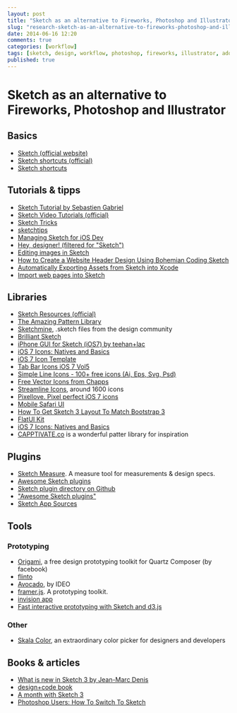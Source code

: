 ```yaml
---
layout: post
title: "Sketch as an alternative to Fireworks, Photoshop and Illustrator"
slug: "research-sketch-as-an-alternative-to-fireworks-photoshop-and-illustrator"
date: 2014-06-16 12:20
comments: true
categories: [workflow]
tags: [sketch, design, workflow, photoshop, fireworks, illustrator, adobe]
published: true
---
```


# Sketch as an alternative to Fireworks, Photoshop and Illustrator

## Basics

* [Sketch (official website)](http://bohemiancoding.com/sketch/)
* [Sketch shortcuts (official)](http://bohemiancoding.com/sketch/support/documentation/15-shortcuts/)
* [Sketch shortcuts](http://sketchshortcuts.com)

## Tutorials & tipps

* [Sketch Tutorial by Sebastien Gabriel](https://medium.com/@KounterB/sketch-tutorial_01-b76271a095e3)
* [Sketch Video Tutorials (official)](http://bohemiancoding.com/sketch/resources/video-tutorials/)
* [Sketch Tricks](http://sketchtricks.com)
* [sketchtips](http://www.sketchtips.info)
* [Managing Sketch for iOS Dev](https://medium.com/@tilllur/managing-sketch-for-ios-dev-8046d2eedc61)
* [Hey, designer! (filtered for "Sketch")](http://heydesigner.com/sketchapp/)
* [Editing images in Sketch](https://medium.com/@thisincludes/editing-images-in-sketch-d95dfa54cfc4)
* [How to Create a Website Header Design Using Bohemian Coding Sketch](http://medialoot.com/blog/how-to-create-a-website-header-design-using-bohemian-coding-sketch/)
* [Automatically Exporting Assets from Sketch into Xcode](http://mdznr.roon.io/automatically-exporting-assets-from-sketch-into-xcode)
* [Import web pages into Sketch](https://medium.com/@timur_carpeev/import-web-pages-into-sketch-6681ae0b118a)

## Libraries

* [Sketch Resources (official)](http://bohemiancoding.com/sketch/resources/)
* [The Amazing Pattern Library](http://thepatternlibrary.com)
* [Sketchmine](http://sketchmine.co), .sketch files from the design community
* [Brilliant Sketch](http://brilliantsketch.com)
* [iPhone GUI for Sketch (iOS7) by teehan+lac](http://www.teehanlax.com/tools/iphone-sketch-app/)
* [iOS 7 Icons: Natives and Basics](http://www.sketchappsources.com/free-source/281-ios7-icons-natives-and-basics.html)
* [iOS 7 Icon Template](http://ios.robs.im)
* [Tab Bar Icons iOS 7 Vol5](http://www.pixeden.com/media-icons/tab-bar-icons-ios-7-vol5)
* [Simple Line Icons - 100+ free icons (Ai, Eps, Svg, Psd)](https://dribbble.com/shots/1344983-Simple-Line-Icons-100-free-icons-Ai-Eps-Svg-Psd)
* [Free Vector Icons from Chapps](https://dribbble.com/shots/1277721-Free-Vector-Icons-from-Chapps)
* [Streamline Icons](http://www.streamlineicons.com), around 1600 icons
* [Pixellove. Pixel perfect iOS 7 icons](http://pixellove.com)
* [Mobile Safari UI](http://www.sketchappsources.com/free-source/574-mobile-safari-browser-sketch-freebie.html)
* [How To Get Sketch 3 Layout To Match Bootstrap 3](http://christopherdbui.com/how-to-get-sketch-3-layout-to-match-bootstrap-3/)
* [FlatUI Kit](http://www.sketchgems.com/gems/flat-ui-kit-sketch/)
* [iOS 7 Icons: Natives and Basics](http://www.sketchappsources.com/free-source/281-ios7-icons-natives-and-basics.html)
* [CAPPTIVATE.co](http://capptivate.co) is a wonderful patter library for inspiration

## Plugins

* [Sketch Measure](https://github.com/utom/sketch-measure). A measure tool for measurements & design specs.
* [Awesome Sketch plugins](http://awesome-sket.ch)
* [Sketch plugin directory on Github](https://github.com/sketchplugins/plugin-directory)
* ["Awesome Sketch plugins"](http://awesome-sket.ch)
* [Sketch App Sources](http://www.sketchappsources.com)

## Tools

### Prototyping

* [Origami](http://facebook.github.io/origami/), a free design prototyping toolkit for Quartz Composer (by facebook)
* [flinto](https://www.flinto.com)
* [Avocado](http://labs.ideo.com/2014/05/27/avocado/), by IDEO
* [framer.js](http://framerjs.com). A prototyping toolkit.
* [invision app](http://www.invisionapp.com/)
* [Fast interactive prototyping with Sketch and d3.js](http://snips.net/blog/posts/2014/01-10-fast-interactive_prototyping_with_d3_js.html)

### Other

* [Skala Color](http://bjango.com/mac/skalacolor/), an extraordinary color picker for designers and developers

## Books & articles

* [What is new in Sketch 3 by Jean-Marc Denis](https://medium.com/@jm_denis/what-is-new-in-sketch-3-4b92d8b25f3)
* [design+code book](http://designcode.io)
* [A month with Sketch 3](https://medium.com/@KounterB/a-month-with-sketch-3-68c443fe5041)
* [Photoshop Users: How To Switch To Sketch](http://blog.mengto.com/photoshop-users-how-to-switch-to-sketch/)
